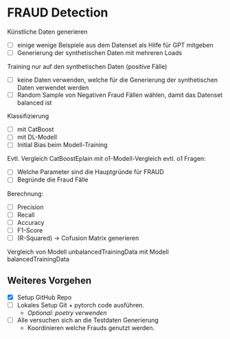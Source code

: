 # FRAUD Detection

Künstliche Daten generieren

- [ ] einige wenige Beispiele aus dem Datenset als Hilfe für GPT mitgeben
- [ ] Generierung der synthetischen Daten mit mehreren Loads

Training nur auf den synthetischen Daten (positive Fälle)

- [ ] keine Daten verwenden, welche für die Generierung der synthetischen Daten verwendet werden
- [ ] Random Sample von Negativen Fraud Fällen wählen, damit das Datenset balanced ist

Klassifizierung

- [ ] mit CatBoost
- [ ] mit DL-Modell
- [ ] Initial Bias beim Modell-Training

Evtl. Vergleich CatBoostEplain mit o1-Modell-Vergleich
evtl. o1 Fragen:

- [ ] Welche Parameter sind die Hauptgründe für FRAUD
- [ ] Begründe die Fraud Fälle

Berechnung:

- [ ] Precision
- [ ] Recall
- [ ] Accuracy
- [ ] F1-Score
- [ ] (R-Squared)
-> Cofusion Matrix generieren

Vergleich von Modell unbalancedTrainingData mit Modell balancedTrainingData

## Weiteres Vorgehen

- [x] Setup GitHub Repo
- [ ] Lokales Setup Git + pytorch code ausführen.
  - *Optional: poetry verwenden*
- [ ] Alle versuchen sich an die Testdaten Generierung
  - Koordinieren welche Frauds genutzt werden.
